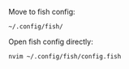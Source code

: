 Move to fish config:  
```
~/.config/fish/
```
Open fish config directly:
```
nvim ~/.config/fish/config.fish
```
